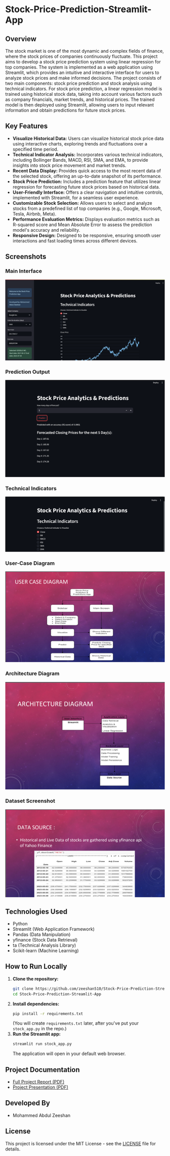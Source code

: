 # Stock-Price-Prediction-Streamlit-App

## Overview
The stock market is one of the most dynamic and complex fields of finance, where the stock prices of companies continuously fluctuate. This project aims to develop a stock price prediction system using linear regression for top companies. The system is implemented as a web application using Streamlit, which provides an intuitive and interactive interface for users to analyze stock prices and make informed decisions. The project consists of two main components: stock price prediction and stock analysis using technical indicators. For stock price prediction, a linear regression model is trained using historical stock data, taking into account various factors such as company financials, market trends, and historical prices. The trained model is then deployed using Streamlit, allowing users to input relevant information and obtain predictions for future stock prices.

## Key Features
* **Visualize Historical Data:** Users can visualize historical stock price data using interactive charts, exploring trends and fluctuations over a specified time period.
* **Technical Indicator Analysis:** Incorporates various technical indicators, including Bollinger Bands, MACD, RSI, SMA, and EMA, to provide insights into stock price movement and market trends.
* **Recent Data Display:** Provides quick access to the most recent data of the selected stock, offering an up-to-date snapshot of its performance.
* **Stock Price Prediction:** Includes a prediction feature that utilizes linear regression for forecasting future stock prices based on historical data.
* **User-Friendly Interface:** Offers a clear navigation and intuitive controls, implemented with Streamlit, for a seamless user experience.
* **Customizable Stock Selection:** Allows users to select and analyze stocks from a predefined list of top companies (e.g., Google, Microsoft, Tesla, Airbnb, Meta).
* **Performance Evaluation Metrics:** Displays evaluation metrics such as R-squared score and Mean Absolute Error to assess the prediction model's accuracy and reliability.
* **Responsive Design:** Designed to be responsive, ensuring smooth user interactions and fast loading times across different devices.

## Screenshots
### Main Interface
![Main App Interface](images/app_screenshot_main.png)

### Prediction Output
![Prediction Results](images/app_screenshot_prediction.png)

### Technical Indicators
![Technical Indicators Chart](images/app_screenshot_indicators.png)

### User-Case Diagram
![User-Case Diagram](images/user_case_diagram.png)

### Architecture Diagram
![Architecture Diagram](images/architecture_diagram.png)

### Dataset Screenshot
![Dataset Screenshot](images/dataset_screenshot.png)

## Technologies Used
* Python
* Streamlit (Web Application Framework)
* Pandas (Data Manipulation)
* yfinance (Stock Data Retrieval)
* ta (Technical Analysis Library)
* Scikit-learn (Machine Learning)

## How to Run Locally
1.  **Clone the repository:**
    ```bash
    git clone https://github.com/zeeshan510/Stock-Price-Prediction-Streamlit-App.git
    cd Stock-Price-Prediction-Streamlit-App
    ```
2.  **Install dependencies:**
    ```bash
    pip install -r requirements.txt
    ```
    (You will create `requirements.txt` later, after you've put your `stock_app.py` in the repo.)
3.  **Run the Streamlit app:**
    ```bash
    streamlit run stock_app.py
    ```
    The application will open in your default web browser.

## Project Documentation
* [Full Project Report (PDF)](docs/Stock_Price_Prediction_Report.pdf)
* [Project Presentation (PDF)](docs/Stock_Price_Prediction_Presentation.pdf)

## Developed By
* Mohammed Abdul Zeeshan

## License
This project is licensed under the MIT License - see the [LICENSE](LICENSE) file for details.
